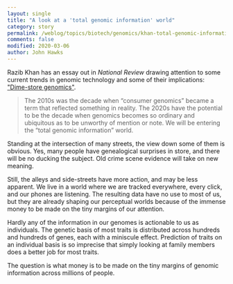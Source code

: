```yaml
---
layout: single
title: "A look at a 'total genomic information' world"
category: story
permalink: /weblog/topics/biotech/genomics/khan-total-genomic-information-2020.html
comments: false
modified: 2020-03-06
author: John Hawks
---
```


Razib Khan has an essay out in <em>National Review</em> drawing attention to some current trends in genomic technology and some of their implications: <a href="https://www.nationalreview.com/magazine/2020/03/23/dime-store-genomics%E2%80%88/">"Dime-store genomics"</a>.

<blockquote>The 2010s was the decade when “consumer genomics” became a term that reflected something in reality. The 2020s have the potential to be the decade when genomics becomes so ordinary and ubiquitous as to be unworthy of mention or note. We will be entering the “total genomic information” world.</blockquote>

Standing at the intersection of many streets, the view down some of them is obvious. Yes, many people have genealogical surprises in store, and there will be no ducking the subject. Old crime scene evidence will take on new meaning.

Still, the alleys and side-streets have more action, and may be less apparent. We live in a world where we are tracked everywhere, every click, and our phones are listening. The resulting data have no use to most of us, but they are already shaping our perceptual worlds because of the immense money to be made on the tiny margins of our attention.

Hardly any of the information in our genomes is actionable to us as individuals. The genetic basis of most traits is distributed across hundreds and hundreds of genes, each with a miniscule effect. Prediction of traits on an individual basis is so imprecise that simply looking at family members does a better job for most traits.

The question is what money is to be made on the tiny margins of genomic information across millions of people.
